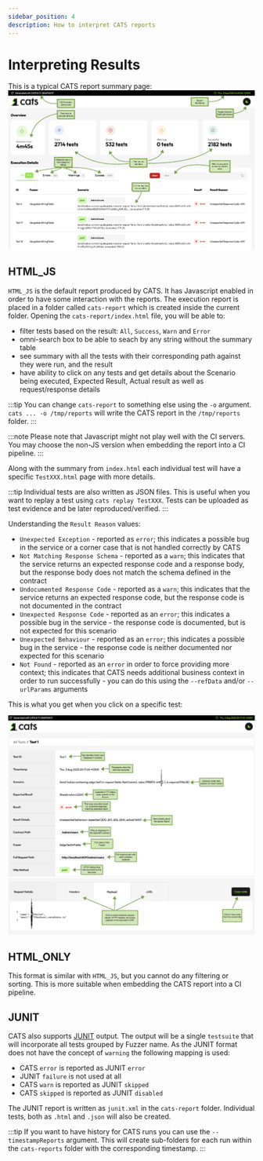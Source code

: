 ```yaml
---
sidebar_position: 4
description: How to interpret CATS reports
---
```


# Interpreting Results

This is a typical CATS report summary page:
![run result](img/index_html.png)

## HTML_JS
`HTML_JS` is the default report produced by CATS. It has Javascript enabled in order to have some interaction with the reports.
The execution report is placed in a folder called `cats-report` which is created inside the current folder. 
Opening the `cats-report/index.html` file, you will be able to:

- filter tests based on the result: `All`, `Success`, `Warn` and `Error`
- omni-search box to be able to seach by any string without the summary table
- see summary with all the tests with their corresponding path against they were run, and the result
- have ability to click on any tests and get details about the Scenario being executed, Expected Result, Actual result as well as request/response details

:::tip
You can change `cats-report` to something else using the `-o` argument. `cats ... -o /tmp/reports` will write the CATS report in the `/tmp/reports` folder.
:::

:::note
Please note that Javascript might not play well with the CI servers. 
You may choose the non-JS version when embedding the report into a CI pipeline.
:::

Along with the summary from `index.html` each individual test will have a specific `TestXXX.html` page with more details.

:::tip
Individual tests are also written as JSON files. This is useful when you want to replay a test using `cats replay TestXXX`. 
Tests can be uploaded as test evidence and be later reproduced/verified.
:::

Understanding the `Result Reason` values:
- `Unexpected Exception` - reported as `error`; this indicates a possible bug in the service or a corner case that is not handled correctly by CATS
- `Not Matching Response Schema` - reported as a `warn`; this indicates that the service returns an expected response code and a response body, but the response body does not match the schema defined in the contract
- `Undocumented Response Code` - reported as a `warn`; this indicates that the service returns an expected response code, but the response code is not documented in the contract
- `Unexpected Response Code` - reported as an `error`; this indicates a possible bug in the service - the response code is documented, but is not expected for this scenario
- `Unexpected Behaviour` - reported as an `error`; this indicates a possible bug in the service - the response code is neither documented nor expected for this scenario
- `Not Found` - reported as an `error` in order to force providing more context; this indicates that CATS needs additional business context in order to run successfully - you can do this using the `--refData` and/or `--urlParams` arguments


This is what you get when you click on a specific test:

![test details](img/test_details_1.png)
![test details](img/test_details_2.png)

## HTML_ONLY
This format is similar with `HTML_JS`, but you cannot do any filtering or sorting. This is more suitable when embedding the CATS report into a CI pipeline.

## JUNIT
CATS also supports [JUNIT](https://llg.cubic.org/docs/junit/) output. The output will be a single `testsuite` that will incorporate all tests grouped by Fuzzer name.
As the JUNIT format does not have the concept of `warning` the following mapping is used:

- CATS `error` is reported as JUNIT `error`
- JUNIT `failure` is not used at all
- CATS `warn` is reported as JUNIT `skipped`
- CATS `skipped` is reported as JUNIT `disabled`

The JUNIT report is written as `junit.xml` in the `cats-report` folder. Individual tests, both as `.html` and `.json` will also be created.

:::tip
If you want to have history for CATS runs you can use the `--timestampReports` argument. This will create sub-folders for each run within the `cats-reports` folder with the corresponding timestamp.
:::
